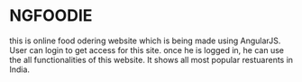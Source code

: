 # NGFOODIE
this is online food odering website which is being made using AngularJS.
User can login to get access for this site.
once he is logged in, he can use the all functionalities of this website.
It shows all most popular restuarents in India.
